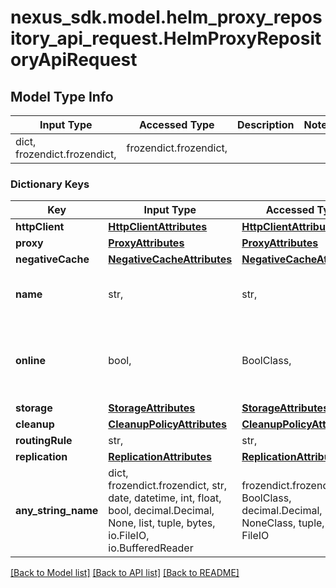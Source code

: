 # nexus_sdk.model.helm_proxy_repository_api_request.HelmProxyRepositoryApiRequest

## Model Type Info
Input Type | Accessed Type | Description | Notes
------------ | ------------- | ------------- | -------------
dict, frozendict.frozendict,  | frozendict.frozendict,  |  | 

### Dictionary Keys
Key | Input Type | Accessed Type | Description | Notes
------------ | ------------- | ------------- | ------------- | -------------
**httpClient** | [**HttpClientAttributes**](HttpClientAttributes.md) | [**HttpClientAttributes**](HttpClientAttributes.md) |  | 
**proxy** | [**ProxyAttributes**](ProxyAttributes.md) | [**ProxyAttributes**](ProxyAttributes.md) |  | 
**negativeCache** | [**NegativeCacheAttributes**](NegativeCacheAttributes.md) | [**NegativeCacheAttributes**](NegativeCacheAttributes.md) |  | 
**name** | str,  | str,  | A unique identifier for this repository | 
**online** | bool,  | BoolClass,  | Whether this repository accepts incoming requests | 
**storage** | [**StorageAttributes**](StorageAttributes.md) | [**StorageAttributes**](StorageAttributes.md) |  | 
**cleanup** | [**CleanupPolicyAttributes**](CleanupPolicyAttributes.md) | [**CleanupPolicyAttributes**](CleanupPolicyAttributes.md) |  | [optional] 
**routingRule** | str,  | str,  |  | [optional] 
**replication** | [**ReplicationAttributes**](ReplicationAttributes.md) | [**ReplicationAttributes**](ReplicationAttributes.md) |  | [optional] 
**any_string_name** | dict, frozendict.frozendict, str, date, datetime, int, float, bool, decimal.Decimal, None, list, tuple, bytes, io.FileIO, io.BufferedReader | frozendict.frozendict, str, BoolClass, decimal.Decimal, NoneClass, tuple, bytes, FileIO | any string name can be used but the value must be the correct type | [optional]

[[Back to Model list]](../../README.md#documentation-for-models) [[Back to API list]](../../README.md#documentation-for-api-endpoints) [[Back to README]](../../README.md)

